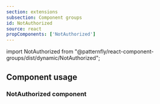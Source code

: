 ```yaml
---
section: extensions
subsection: Component groups
id: NotAuthorized
source: react
propComponents: ['NotAuthorized']
---
```


import NotAuthorized from "@patternfly/react-component-groups/dist/dynamic/NotAuthorized";

## Component usage

### NotAuthorized component

```js file="./NotAuthorizedExample.tsx"

```
